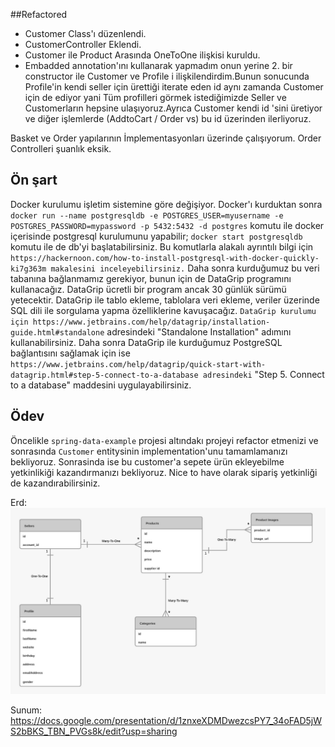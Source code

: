 ##Refactored
- Customer Class'ı düzenlendi.
- CustomerController Eklendi.
- Customer ile Product Arasında OneToOne ilişkisi kuruldu.
- Embadded annotation'ını kullanarak yapmadım onun yerine 2. bir constructor ile Customer ve Profile i ilişkilendirdim.Bunun sonucunda Profile'in kendi seller için ürettiği iterate eden id aynı zamanda Customer için de ediyor yani Tüm profilleri görmek istediğimizde Seller ve Customerların hepsine ulaşıyoruz.Ayrıca Customer kendi id 'sini üretiyor ve diğer işlemlerde (AddtoCart / Order vs) bu id üzerinden ilerliyoruz.

Basket  ve Order yapılarının İmplementasyonları üzerinde çalışıyorum.
Order Controlleri şuanlık eksik.




## Ön şart

Docker kurulumu işletim sistemine göre değişiyor. Docker'ı kurduktan sonra
`docker run --name postgresqldb -e POSTGRES_USER=myusername -e POSTGRES_PASSWORD=mypassword -p 5432:5432 -d postgres`
komutu ile docker içerisinde postgresql kurulumunu yapabilir;
`docker start postgresqldb`
komutu ile de db'yi başlatabilirsiniz. Bu komutlarla alakalı ayrıntılı bilgi için 
`https://hackernoon.com/how-to-install-postgresql-with-docker-quickly-ki7g363m makalesini inceleyebilirsiniz.`
Daha sonra kurduğumuz bu veri tabanına bağlanmamız gerekiyor, bunun için de DataGrip programını kullanacağız. DataGrip ücretli bir program ancak 30 günlük sürümü yetecektir. DataGrip ile tablo ekleme, tablolara veri ekleme, veriler üzerinde SQL dili ile sorgulama yapma özelliklerine kavuşacağız.
`DataGrip kurulumu için https://www.jetbrains.com/help/datagrip/installation-guide.html#standalone` 
adresindeki "Standalone Installation" adımını kullanabilirsiniz. Daha sonra DataGrip ile kurduğumuz PostgreSQL bağlantısını sağlamak için ise `https://www.jetbrains.com/help/datagrip/quick-start-with-datagrip.html#step-5-connect-to-a-database adresindeki` "Step 5. Connect to a database" maddesini uygulayabilirsiniz.

## Ödev

Öncelikle `spring-data-example` projesi altındakı projeyi refactor etmenizi ve sonrasında `Customer` entitysinin implementation'unu tamamlamanızı bekliyoruz. 
Sonrasinda ise bu customer'a sepete ürün ekleyebilme yetkinlikiği kazandırmanızı bekliyoruz. Nice to have olarak sipariş yetkinliği de kazandırabilirsiniz.

Erd:
![](erd.jpeg)

Sunum: https://docs.google.com/presentation/d/1znxeXDMDwezcsPY7_34oFAD5jWS2bBKS_TBN_PVGs8k/edit?usp=sharing
